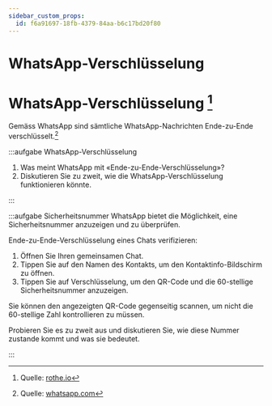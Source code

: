 ```yaml
---
sidebar_custom_props:
  id: f6a91697-18fb-4379-84aa-b6c17bd20f80
---
```


# WhatsApp-Verschlüsselung


# WhatsApp-Verschlüsselung [^1]

Gemäss WhatsApp sind sämtliche WhatsApp-Nachrichten Ende-zu-Ende verschlüsselt.[^2]

:::aufgabe WhatsApp-Verschlüsselung
1. Was meint WhatsApp mit «Ende-zu-Ende-Verschlüsselung»?
2. Diskutieren Sie zu zweit, wie die WhatsApp-Verschlüsselung funktionieren könnte.

<Answer type="text" webKey="be104161-251e-43e3-841d-23861b4c79de" />
:::

:::aufgabe Sicherheitsnummer
WhatsApp bietet die Möglichkeit, eine Sicherheitsnummer anzuzeigen und zu überprüfen.

Ende-zu-Ende-Verschlüsselung eines Chats verifizieren:

1. Öffnen Sie Ihren gemeinsamen Chat.
2. Tippen Sie auf den Namen des Kontakts, um den Kontaktinfo-Bildschirm zu öffnen.
3. Tippen Sie auf Verschlüsselung, um den QR-Code und die 60-stellige Sicherheitsnummer anzuzeigen.

Sie können den angezeigten QR-Code gegenseitig scannen, um nicht die 60-stellige Zahl kontrollieren zu müssen.

Probieren Sie es zu zweit aus und diskutieren Sie, wie diese Nummer zustande kommt und was sie bedeutet.

<Answer type="text" webKey="71db4003-b108-4c34-bedd-ba6c182805cd" />

:::

[^1]: Quelle: [rothe.io](https://rothe.io/?b=crypto&p=549311)
[^2]: Quelle: [whatsapp.com](https://faq.whatsapp.com/general/security-and-privacy/end-to-end-encryption/?lang=de)

